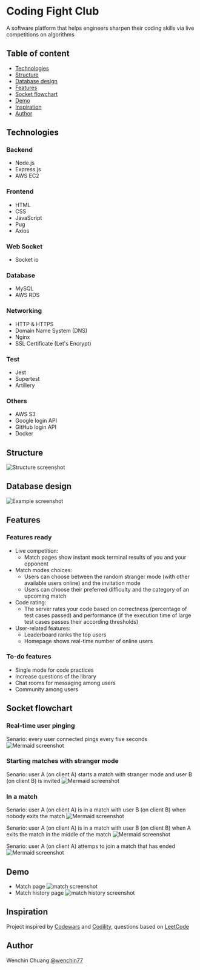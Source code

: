 # Coding Fight Club

A software platform that helps engineers sharpen their coding skills via live competitions on algorithms

## Table of content
* [Technologies](#technologies)
* [Structure](#structure)
* [Database design](#database-design)
* [Features](#features)
* [Socket flowchart](#socket-flowchart)
* [Demo](#demo)
* [Inspiration](#inspiration)
* [Author](#author)


## Technologies

### Backend

* Node.js
* Express.js
* AWS EC2

### Frontend

* HTML
* CSS
* JavaScript
* Pug
* Axios

### Web Socket
* Socket io

### Database

* MySQL
* AWS RDS

### Networking

* HTTP & HTTPS
* Domain Name System (DNS)
* Nginx
* SSL Certificate (Let's Encrypt)

### Test

* Jest
* Supertest
* Artillery

### Others

* AWS S3
* Google login API
* GitHub login API
* Docker

## Structure
![Structure screenshot](./public/img/structure.png)

## Database design
![Example screenshot](./public/img/db_coding_fight_club.png)

## Features
### Features ready
* Live competition: 
  * Match pages show instant mock terminal results of you and your opponent
* Match modes choices:
  * Users can choose between the random stranger mode (with other available users online) and the invitation mode
  * Users can choose their preferred difficulty and the category of an upcoming match
* Code rating:
  * The server rates your code based on correctness (percentage of test cases passed) and performance (if the execution time of large test cases passes their according thresholds)
* User-related features:
  * Leaderboard ranks the top users
  * Homepage shows real-time number of online users

### To-do features
* Single mode for code practices
* Increase questions of the library
* Chat rooms for messaging among users
* Community among users



## Socket flowchart

### Real-time user pinging
Senario: every user connected pings every five seconds
![Mermaid screenshot](./public/img/mermaid_1.png)

### Starting matches with stranger mode
Senario: user A (on client A) starts a match with stranger mode and user B (on client B) is invited
![Mermaid screenshot](./public/img/mermaid_2.png)

### In a match
Senario: user A (on client A) is in a match with user B (on client B) when nobody exits the match
![Mermaid screenshot](./public/img/mermaid_3.png)

Senario: user A (on client A) is in a match with user B (on client B) when A exits the match in the middle of the match
![Mermaid screenshot](./public/img/mermaid_4.png)

Senario: user A (on client A) attemps to join a match that has ended
![Mermaid screenshot](./public/img/mermaid_5.png)


## Demo
* Match page
![match screenshot](./public/img/screenshot_match.png)
* Match history page
![match history screenshot](./public/img/screenshot_match_history.png)



## Inspiration
Project inspired by [Codewars](https://www.codewars.com) and [Codility](https://www.codility.com/), questions based on [LeetCode](https://leetcode.com/)

## Author
Wenchin Chuang [@wenchin77](https://github.com/wenchin77)
